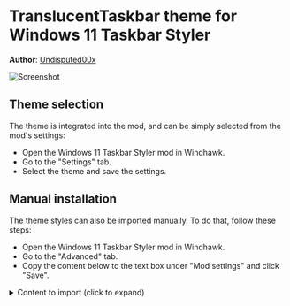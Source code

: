 # TranslucentTaskbar theme for Windows 11 Taskbar Styler

**Author**: [Undisputed00x](https://github.com/Undisputed00x)

![Screenshot](screenshot.png)

## Theme selection

The theme is integrated into the mod, and can be simply selected from the mod's
settings:

* Open the Windows 11 Taskbar Styler mod in Windhawk.
* Go to the "Settings" tab.
* Select the theme and save the settings.

## Manual installation

The theme styles can also be imported manually. To do that, follow these steps:

* Open the Windows 11 Taskbar Styler mod in Windhawk.
* Go to the "Advanced" tab.
* Copy the content below to the text box under "Mod settings" and click "Save".

<details>
<summary>Content to import (click to expand)</summary>

```json
{
  "controlStyles[0].target": "Taskbar.TaskbarFrame > Grid#RootGrid > Taskbar.TaskbarBackground > Grid > Rectangle#BackgroundFill",
  "controlStyles[0].styles[0]": "Fill=$CommonBgBrush",
  "controlStyles[1].target": "Taskbar.TaskbarBackground#HoverFlyoutBackgroundControl > Grid > Rectangle#BackgroundFill",
  "controlStyles[1].styles[0]": "Fill=$CommonBgBrush",
  "controlStyles[2].target": "Rectangle#BackgroundStroke",
  "controlStyles[2].styles[0]": "Visibility=Collapsed",
  "controlStyles[3].target": "MenuFlyoutPresenter > Border",
  "controlStyles[3].styles[0]": "Background=$CommonBgBrush",
  "controlStyles[3].styles[1]": "BorderThickness=0,0,0,0",
  "controlStyles[3].styles[2]": "CornerRadius=14",
  "controlStyles[3].styles[3]": "Padding=3,4,3,4",
  "controlStyles[4].target": "Border#OverflowFlyoutBackgroundBorder",
  "controlStyles[4].styles[0]": "Background=$CommonBgBrush",
  "controlStyles[4].styles[1]": "BorderThickness=0,0,0,0",
  "controlStyles[4].styles[2]": "CornerRadius=15",
  "controlStyles[4].styles[3]": "Margin=-2,-2,-2,-2",
  "controlStyles[5].target": "Grid#ConfirmatorMainGrid",
  "controlStyles[5].styles[0]": "Background=$CommonBgBrush",
  "controlStyles[5].styles[1]": "BorderThickness=0",
  "controlStyles[6].target": "WindowsInternal.ComposableShell.Experiences.TextInput.Common.InputSwitcher > ContentControl > ContentPresenter > Grid",
  "controlStyles[6].styles[0]": "Background:=<WindhawkBlur BlurAmount=\"25\" TintColor=\"#25323232\"/>",
  "controlStyles[6].styles[1]": "BorderThickness=0",
  "controlStyles[7].target": "WindowsInternal.ComposableShell.Experiences.TextInput.Common.InputSwitcher > ContentControl > ContentPresenter > Grid > Grid",
  "controlStyles[7].styles[0]": "Background:=<SolidColorBrush Color=\"Transparent\"/>",
  "styleConstants[0]": "CommonBgBrush=<WindhawkBlur BlurAmount=\"18\" TintColor=\"#25323232\"/>"
}
```
</details>
